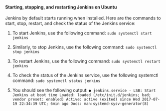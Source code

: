 #### Starting, stopping, and restarting Jenkins on Ubuntu

Jenkins by default starts running when installed. Here are the commands to start, stop,
restart, and check the status of the Jenkins service:

1. To start Jenkins, use the following command:
`sudo systemctl start jenkins`

2. Similarly, to stop Jenkins, use the following command:
`sudo systemctl stop jenkins`

3. To restart Jenkins, use the following command:
`sudo systemctl restart jenkins`

4. To check the status of the Jenkins service, use the following systemctl
command:
`sudo systemctl status jenkins`

5. You should see the following output:
`● jenkins.service - LSB: Start Jenkins at boot time
Loaded: loaded (/etc/init.d/jenkins; bad; vendor preset: enabled)
Active: active (exited) since Wed 2017-07-19 22:34:39 UTC; 6min ago
Docs: man:systemd-sysv-generator(8)`
